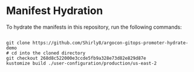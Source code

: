 
# Manifest Hydration

To hydrate the manifests in this repository, run the following commands:

```shell

git clone https://github.com/Shirly8/argocon-gitops-promoter-hydrate-demo
# cd into the cloned directory
git checkout 268d8c522000e3ccde5fb9a328e73d82e829d87e
kustomize build ./user-configuration/production/us-east-2
```